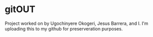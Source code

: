 # gitOUT
Project worked on by Ugochinyere Okogeri, Jesus Barrera, and I. I'm uploading this to my github for preserveration purposes.

